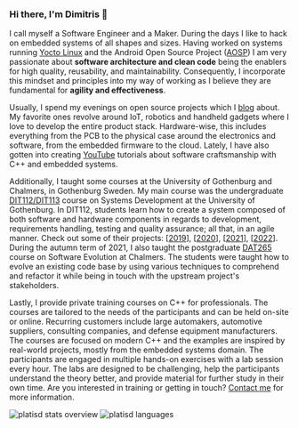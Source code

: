 ### Hi there, I'm Dimitris 👋

I call myself a Software Engineer and a Maker. During the days I like to hack on embedded systems of all shapes and sizes.
Having worked on systems running [Yocto Linux](https://www.yoctoproject.org/) and the Android Open Source Project ([AOSP](https://source.android.com/))
I am very passionate about **software architecture and clean code** being the enablers for high quality, reusability, and maintainability.
Consequently, I incorporate this mindset and principles into my way of working as I believe they are fundamental for **agility and effectiveness**.

Usually, I spend my evenings on open source projects which I [blog](https://platis.solutions/blog/) about.
My favorite ones revolve around IoT, robotics and handheld gadgets where I love to develop the entire product stack.
Hardware-wise, this includes everything from the PCB to the physical case around the electronics and software, from the embedded firmware to the cloud.
Lately, I have also gotten into creating [YouTube](https://www.youtube.com/c/PlatisSolutionsOpenSource) tutorials about software craftsmanship with C++ and embedded systems.

Additionally, I taught some courses at the University of Gothenburg and Chalmers, in Gothenburg Sweden.
My main course was the undergraduate [DIT112/DIT113](https://canvas.gu.se/courses/30372/assignments/syllabus) course on Systems Development at the University of Gothenburg.
In DIT112, students learn how to create a system composed of both software and hardware components in regards to development, requirements handling, testing and quality assurance; all that, in an agile manner. Check out some of their projects: [[2019](https://www.youtube.com/playlist?list=PLxwAhdZUbSph38__jMbrT-IjU4i3ZnMap)], [[2020](https://www.youtube.com/playlist?list=PLxwAhdZUbSpjCxWXejYPHFcKxBt-43dUq)], [[2021](https://www.youtube.com/watch?v=U5SjewAVq1w&list=PLxwAhdZUbSph5BRXXh0Mt37lpD-ZY5uzx&index=1)], [[2022](https://www.youtube.com/watch?v=snG1YhIBNhA&list=PLxwAhdZUbSpgVqUwkZQCy-oRINtBnYTZy)].
During the autumn term of 2021, I also taught the postgraduate [DAT265](https://chalmers.instructure.com/courses/15341/assignments/syllabus) course on Software Evolution at Chalmers. The students were taught how to evolve an existing code base by using various techniques to comprehend and refactor it while being in touch with the upstream project's stakeholders.

Lastly, I provide private training courses on C++ for professionals. The courses are tailored to the needs of the participants and can be held on-site or online. Recurring customers include large automakers, automotive suppliers, consulting companies, and defense equipment manufacturers.
The courses are focused on modern C++ and the examples are inspired by real-world projects, mostly from the embedded systems domain. The participants are engaged in multiple hands-on exercises with a lab session every hour. The labs are designed to be challenging, help the participants understand the theory better, and provide material for further study in their own time.
Are you interested in training or getting in touch? [Contact me](https://platis.solutions/#contact) for more information.

![platisd stats overview](https://github-readme-stats.vercel.app/api?username=platisd&count_private=true&show_icons=true)
![platisd languages](https://github-readme-stats.vercel.app/api/top-langs/?username=platisd&layout=compact&hide=eagle)
